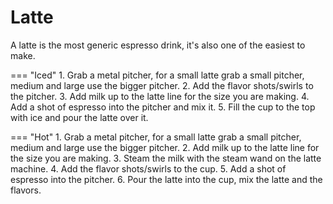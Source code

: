 # Latte

A latte is the most generic espresso drink, it's also one of the easiest to make.

=== "Iced"
    1. Grab a metal pitcher, for a small latte grab a small pitcher, medium and large use the bigger pitcher.
    2. Add the flavor shots/swirls to the pitcher.
    3. Add milk up to the latte line for the size you are making.
    4. Add a shot of espresso into the pitcher and mix it.
    5. Fill the cup to the top with ice and pour the latte over it.

=== "Hot"
    1. Grab a metal pitcher, for a small latte grab a small pitcher, medium and large use the bigger pitcher.
    2. Add milk up to the latte line for the size you are making.
    3. Steam the milk with the steam wand on the latte machine.
    4. Add the flavor shots/swirls to the cup.
    5. Add a shot of espresso into the pitcher.
    6. Pour the latte into the cup, mix the latte and the flavors.
